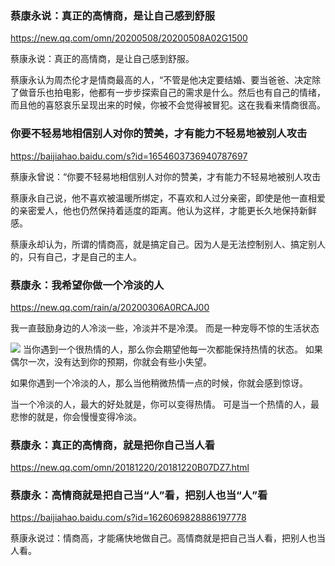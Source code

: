 ### 蔡康永说：真正的高情商，是让自己感到舒服
https://new.qq.com/omn/20200508/20200508A02G1500

蔡康永说：真正的高情商，是让自己感到舒服。

蔡康永认为周杰伦才是情商最高的人，“不管是他决定要结婚、要当爸爸、决定除了做音乐也拍电影，他都有一步步探索自己的需求是什么。然后也有自己的情绪，而且他的喜怒哀乐呈现出来的时候，你被不会觉得被冒犯。这在我看来情商很高。

### 你要不轻易地相信别人对你的赞美，才有能力不轻易地被别人攻击
https://baijiahao.baidu.com/s?id=1654603736940787697

蔡康永曾说：“你要不轻易地相信别人对你的赞美，才有能力不轻易地被别人攻击

蔡康永自己说，他不喜欢被温暖所绑定，不喜欢和人过分亲密，即使是他一直相爱的亲密爱人，他也仍然保持着适度的距离。他认为这样，才能更长久地保持新鲜感。

蔡康永却认为，所谓的情商高，就是搞定自己。因为人是无法控制别人、搞定别人的，只有自己，才是自己的主人。

### 蔡康永：我希望你做一个冷淡的人
https://new.qq.com/rain/a/20200306A0RCAJ00

我一直鼓励身边的人冷淡一些，冷淡并不是冷漠。
而是一种宠辱不惊的生活状态

![](https://inews.gtimg.com/newsapp_bt/0/11416302098/)
当你遇到一个很热情的人，那么你会期望他每一次都能保持热情的状态。
如果偶尔一次，没有达到你的预期，你就会有些小失望。

如果你遇到一个冷淡的人，那么当他稍微热情一点的时候，你就会感到惊讶。

当一个冷淡的人，最大的好处就是，你可以变得热情。
可是当一个热情的人，最悲惨的就是，你会慢慢变得冷淡。

### 蔡康永：真正的高情商，就是把你自己当人看
https://new.qq.com/omn/20181220/20181220B07DZ7.html

### 蔡康永：高情商就是把自己当“人”看，把别人也当“人”看
https://baijiahao.baidu.com/s?id=1626069828886197778

蔡康永说过：情商高，才能痛快地做自己。高情商就是把自己当人看，把别人也当人看。
